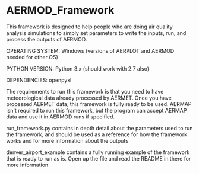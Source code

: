# AERMOD_Framework
This framework is designed to help people who are doing air quality analysis 
simulations to simply set parameters to write the inputs, run, and process 
the outputs of AERMOD. 

OPERATING SYSTEM: Windows (versions of AERPLOT and AERMOD needed for other OS)

PYTHON VERSION: Python 3.x (should work with 2.7 also)

DEPENDENCIES: openpyxl

The requirements to run this framework is that you need to have meteorological data
already processed by AERMET. Once you have processed AERMET data, this framework is
fully ready to be used. AERMAP isn't required to run this framework, but the program
can accept AERMAP data and use it in AERMOD runs if specified.

run_framework.py contains in depth detail about the parameters used to run the framework,
and should be used as a reference for how the framework works and for more information
about the outputs 

denver_airport_example contains a fully running example of the framework that is ready 
to run as is. Open up the file and read the README in there for more information
